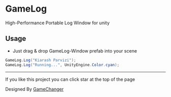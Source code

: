 # GameLog
High-Performance Portable Log Window for unity

## Usage
* Just drag & drop GameLog-Window prefab into your scene
```c#
GameLog.Log("Kiarash Parvizi");
GameLog.Log("Running...", UnityEngine.Color.cyan);
```

---

If you like this project you can click star at the top of the page

Designed By [GameChanger](https://github.com/Kiarash-Parvizi)
